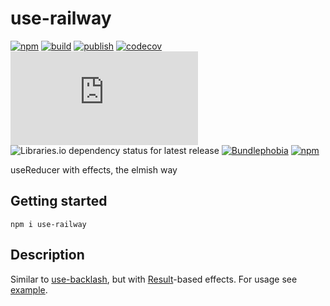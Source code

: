 # use-railway

[![npm](https://img.shields.io/npm/v/use-railway)](https://npm.im/use-railway)
[![build](https://github.com/iyegoroff/use-railway/workflows/build/badge.svg)](https://github.com/iyegoroff/use-railway/actions/workflows/build.yml)
[![publish](https://github.com/iyegoroff/use-railway/workflows/publish/badge.svg)](https://github.com/iyegoroff/use-railway/actions/workflows/publish.yml)
[![codecov](https://codecov.io/gh/iyegoroff/use-railway/branch/main/graph/badge.svg?token=YC314L3ZF7)](https://codecov.io/gh/iyegoroff/use-railway)
[![Type Coverage](https://img.shields.io/badge/dynamic/json.svg?label=type-coverage&prefix=%E2%89%A5&suffix=%&query=$.typeCoverage.atLeast&uri=https%3A%2F%2Fraw.githubusercontent.com%2Fiyegoroff%2Fuse-railway%2Fmain%2Fpackage.json)](https://github.com/plantain-00/type-coverage)
![Libraries.io dependency status for latest release](https://img.shields.io/librariesio/release/npm/use-railway)
[![Bundlephobia](https://img.shields.io/bundlephobia/minzip/use-railway?label=min+gzip)](https://bundlephobia.com/package/use-railway)
[![npm](https://img.shields.io/npm/l/use-railway.svg?t=1495378566926)](https://www.npmjs.com/package/use-railway)

useReducer with effects, the elmish way

## Getting started

```
npm i use-railway
```

## Description

Similar to [use-backlash](https://github.com/iyegoroff/use-backlash), but with [Result](https://github.com/iyegoroff/ts-railway)-based effects. For usage see [example](/examples/my-app/).
